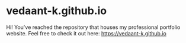 # vedaant-k.github.io
Hi! You've reached the repository that houses my professional portfolio website. Feel free to check it out here: https://vedaant-k.github.io